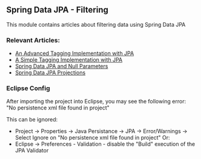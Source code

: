 ## Spring Data JPA - Filtering

This module contains articles about filtering data using Spring Data JPA 

### Relevant Articles: 
- [An Advanced Tagging Implementation with JPA](https://www.baeldung.com/jpa-tagging-advanced)
- [A Simple Tagging Implementation with JPA](https://www.baeldung.com/jpa-tagging)
- [Spring Data JPA and Null Parameters](https://www.baeldung.com/spring-data-jpa-null-parameters)
- [Spring Data JPA Projections](https://www.baeldung.com/spring-data-jpa-projections)

### Eclipse Config 
After importing the project into Eclipse, you may see the following error:  
"No persistence xml file found in project"

This can be ignored: 
- Project -> Properties -> Java Persistance -> JPA -> Error/Warnings -> Select Ignore on "No persistence xml file found in project"
Or: 
- Eclipse -> Preferences - Validation - disable the "Build" execution of the JPA Validator 

